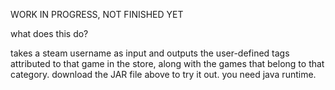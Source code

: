 WORK IN PROGRESS, NOT FINISHED YET

what does this do?

takes a steam username as input and outputs the user-defined tags attributed to that game in the store, along with the games that belong to that category.
download the JAR file above to try it out. you need java runtime.
